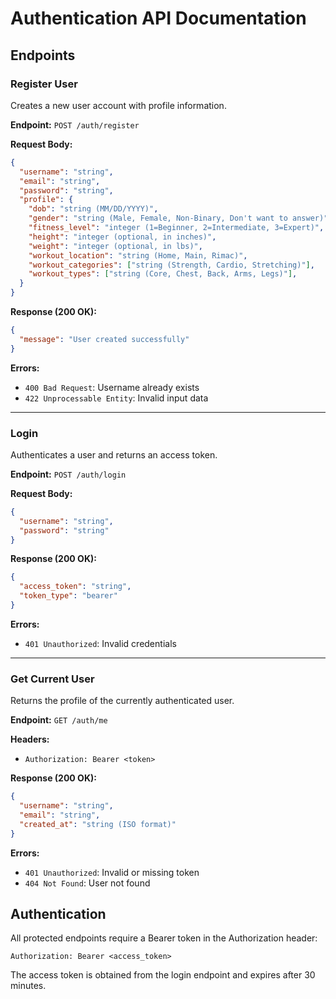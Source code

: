# Authentication API Documentation

## Endpoints

### Register User
Creates a new user account with profile information.

**Endpoint:** `POST /auth/register`

**Request Body:**
```json
{
  "username": "string",
  "email": "string",
  "password": "string",
  "profile": {
    "dob": "string (MM/DD/YYYY)",
    "gender": "string (Male, Female, Non-Binary, Don't want to answer)",
    "fitness_level": "integer (1=Beginner, 2=Intermediate, 3=Expert)",
    "height": "integer (optional, in inches)",
    "weight": "integer (optional, in lbs)",
    "workout_location": "string (Home, Main, Rimac)",
    "workout_categories": ["string (Strength, Cardio, Stretching)"],
    "workout_types": ["string (Core, Chest, Back, Arms, Legs)"],
  }
}
```

**Response (200 OK):**
```json
{
  "message": "User created successfully"
}
```

**Errors:**
- `400 Bad Request`: Username already exists
- `422 Unprocessable Entity`: Invalid input data

---

### Login
Authenticates a user and returns an access token.

**Endpoint:** `POST /auth/login`

**Request Body:**
```json
{
  "username": "string",
  "password": "string"
}
```

**Response (200 OK):**
```json
{
  "access_token": "string",
  "token_type": "bearer"
}
```

**Errors:**
- `401 Unauthorized`: Invalid credentials

---

### Get Current User
Returns the profile of the currently authenticated user.

**Endpoint:** `GET /auth/me`

**Headers:**
- `Authorization: Bearer <token>`

**Response (200 OK):**
```json
{
  "username": "string",
  "email": "string",
  "created_at": "string (ISO format)"
}
```

**Errors:**
- `401 Unauthorized`: Invalid or missing token
- `404 Not Found`: User not found

## Authentication

All protected endpoints require a Bearer token in the Authorization header:

```
Authorization: Bearer <access_token>
```

The access token is obtained from the login endpoint and expires after 30 minutes.

